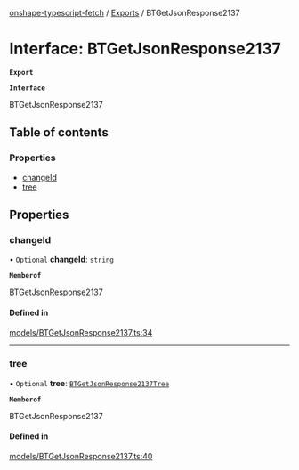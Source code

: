 [onshape-typescript-fetch](../README.md) / [Exports](../modules.md) / BTGetJsonResponse2137

# Interface: BTGetJsonResponse2137

**`Export`**

**`Interface`**

BTGetJsonResponse2137

## Table of contents

### Properties

- [changeId](BTGetJsonResponse2137.md#changeid)
- [tree](BTGetJsonResponse2137.md#tree)

## Properties

### changeId

• `Optional` **changeId**: `string`

**`Memberof`**

BTGetJsonResponse2137

#### Defined in

[models/BTGetJsonResponse2137.ts:34](https://github.com/toebes/onshape-typescript-fetch/blob/3e11ae1/models/BTGetJsonResponse2137.ts#L34)

___

### tree

• `Optional` **tree**: [`BTGetJsonResponse2137Tree`](BTGetJsonResponse2137Tree.md)

**`Memberof`**

BTGetJsonResponse2137

#### Defined in

[models/BTGetJsonResponse2137.ts:40](https://github.com/toebes/onshape-typescript-fetch/blob/3e11ae1/models/BTGetJsonResponse2137.ts#L40)
